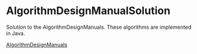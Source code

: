 # AlgorithmDesignManualSolution
Solution to the AlgorithmDesignManuals. These algorithms are implemented in Java.

[AlgorithmDesignManuals](https://www.amazon.in/Algorithm-Design-Manual-Steven-Skiena/dp/8184898657?tag=googinhydr18418-21)

